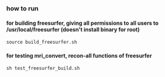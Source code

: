 ### how to run

#### for building freesurfer, giving all permissions to all users to /usr/local/freesurfer (doesn't install binary for root)
`source build_freesurfer.sh`

#### for testing mri_convert, recon-all functions of freesurfer
`sh test_freesurfer_build.sh`

